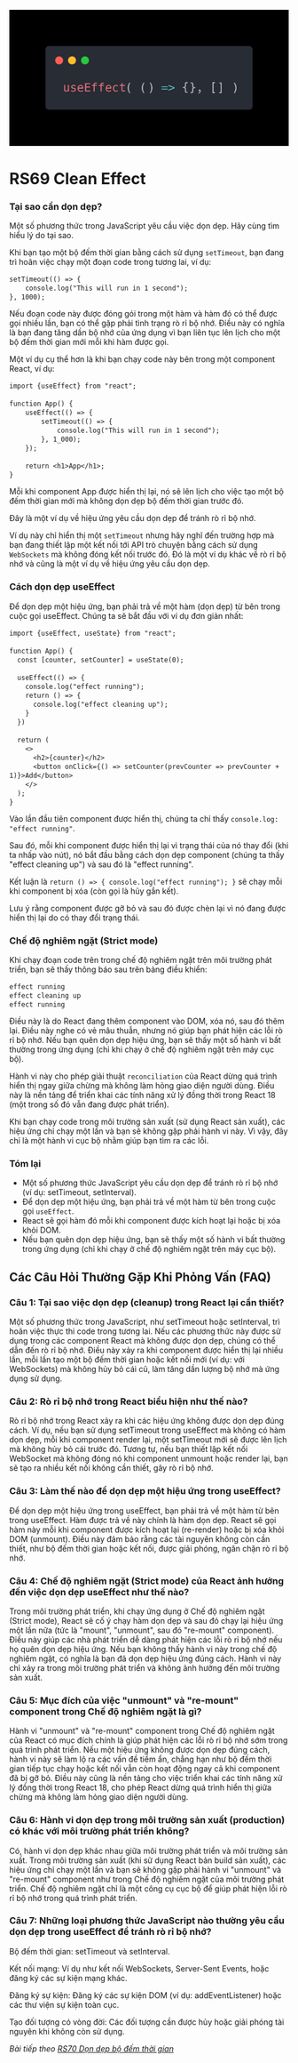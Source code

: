 ![Create-HTML-1](images/effect.webp) 

# RS69 Clean Effect

### Tại sao cần dọn dẹp?

Một số phương thức trong JavaScript yêu cầu việc dọn dẹp. Hãy cùng tìm hiểu lý do tại sao.

Khi bạn tạo một bộ đếm thời gian bằng cách sử dụng `setTimeout`, bạn đang trì hoãn việc chạy một đoạn code trong tương lai, ví dụ:

```
setTimeout(() => {
    console.log("This will run in 1 second");
}, 1000);
```

Nếu đoạn code này được đóng gói trong một hàm và hàm đó có thể được gọi nhiều lần, bạn có thể gặp phải tình trạng rò rỉ bộ nhớ. Điều này có nghĩa là bạn đang tăng dần bộ nhớ của ứng dụng vì bạn liên tục lên lịch cho một bộ đếm thời gian mới mỗi khi hàm được gọi.

Một ví dụ cụ thể hơn là khi bạn chạy code này bên trong một component React, ví dụ:

```
import {useEffect} from "react";

function App() {
    useEffect(() => {
        setTimeout(() => {
            console.log("This will run in 1 second");
        }, 1_000);
    });

    return <h1>App</h1>;
}
```

Mỗi khi component App được hiển thị lại, nó sẽ lên lịch cho việc tạo một bộ đếm thời gian mới mà không dọn dẹp bộ đếm thời gian trước đó.

Đây là một ví dụ về hiệu ứng yêu cầu dọn dẹp để tránh rò rỉ bộ nhớ.

Ví dụ này chỉ hiển thị một `setTimeout` nhưng hãy nghĩ đến trường hợp mà bạn đang thiết lập một kết nối tới API trò chuyện bằng cách sử dụng `WebSockets` mà không đóng kết nối trước đó. Đó là một ví dụ khác về rò rỉ bộ nhớ và cũng là một ví dụ về hiệu ứng yêu cầu dọn dẹp.

### Cách dọn dẹp useEffect

Để dọn dẹp một hiệu ứng, bạn phải trả về một hàm (dọn dẹp) từ bên trong cuộc gọi useEffect. Chúng ta sẽ bắt đầu với ví dụ đơn giản nhất:

```
import {useEffect, useState} from "react";

function App() {
  const [counter, setCounter] = useState(0);

  useEffect(() => {
    console.log("effect running");
    return () => {
      console.log("effect cleaning up");
    }
  })

  return (
    <>
      <h2>{counter}</h2>
      <button onClick={() => setCounter(prevCounter => prevCounter + 1)}>Add</button>
    </>
  );
}
```

Vào lần đầu tiên component được hiển thị, chúng ta chỉ thấy `console.log: "effect running"`.

Sau đó, mỗi khi component được hiển thị lại vì trạng thái của nó thay đổi (khi ta nhấp vào nút), nó bắt đầu bằng cách dọn dẹp component (chúng ta thấy "effect cleaning up") và sau đó là "effect running".

Kết luận là `return () => { console.log("effect running"); }` sẽ chạy mỗi khi component bị xóa (còn gọi là hủy gắn kết).

Lưu ý rằng component được gỡ bỏ và sau đó được chèn lại vì nó đang được hiển thị lại do có thay đổi trạng thái.

### Chế độ nghiêm ngặt (Strict mode)

Khi chạy đoạn code trên trong chế độ nghiêm ngặt trên môi trường phát triển, bạn sẽ thấy thông báo sau trên bảng điều khiển:

```
effect running
effect cleaning up
effect running
```

Điều này là do React đang thêm component vào DOM, xóa nó, sau đó thêm lại. Điều này nghe có vẻ mâu thuẫn, nhưng nó giúp bạn phát hiện các lỗi rò rỉ bộ nhớ. Nếu bạn quên dọn dẹp hiệu ứng, bạn sẽ thấy một số hành vi bất thường trong ứng dụng (chỉ khi chạy ở chế độ nghiêm ngặt trên máy cục bộ).

Hành vi này cho phép giải thuật `reconciliation` của React dừng quá trình hiển thị ngay giữa chừng mà không làm hỏng giao diện người dùng. Điều này là nền tảng để triển khai các tính năng xử lý đồng thời trong React 18 (một trong số đó vẫn đang được phát triển).

Khi bạn chạy code trong môi trường sản xuất (sử dụng React sản xuất), các hiệu ứng chỉ chạy một lần và bạn sẽ không gặp phải hành vi này. Vì vậy, đây chỉ là một hành vi cục bộ nhằm giúp bạn tìm ra các lỗi.

### Tóm lại

- Một số phương thức JavaScript yêu cầu dọn dẹp để tránh rò rỉ bộ nhớ (ví dụ: setTimeout, setInterval).
- Để dọn dẹp một hiệu ứng, bạn phải trả về một hàm từ bên trong cuộc gọi `useEffect`.
- React sẽ gọi hàm đó mỗi khi component được kích hoạt lại hoặc bị xóa khỏi DOM.
- Nếu bạn quên dọn dẹp hiệu ứng, bạn sẽ thấy một số hành vi bất thường trong ứng dụng (chỉ khi chạy ở chế độ nghiêm ngặt trên máy cục bộ).

## Các Câu Hỏi Thường Gặp Khi Phỏng Vấn (FAQ)

### Câu 1: Tại sao việc dọn dẹp (cleanup) trong React lại cần thiết?

Một số phương thức trong JavaScript, như setTimeout hoặc setInterval, trì hoãn việc thực thi code trong tương lai. Nếu các phương thức này được sử dụng trong các component React mà không được dọn dẹp, chúng có thể dẫn đến rò rỉ bộ nhớ. Điều này xảy ra khi component được hiển thị lại nhiều lần, mỗi lần tạo một bộ đếm thời gian hoặc kết nối mới (ví dụ: với WebSockets) mà không hủy bỏ cái cũ, làm tăng dần lượng bộ nhớ mà ứng dụng sử dụng.

### Câu 2: Rò rỉ bộ nhớ trong React biểu hiện như thế nào?

Rò rỉ bộ nhớ trong React xảy ra khi các hiệu ứng không được dọn dẹp đúng cách. Ví dụ, nếu bạn sử dụng setTimeout trong useEffect mà không có hàm dọn dẹp, mỗi khi component render lại, một setTimeout mới sẽ được lên lịch mà không hủy bỏ cái trước đó. Tương tự, nếu bạn thiết lập kết nối WebSocket mà không đóng nó khi component unmount hoặc render lại, bạn sẽ tạo ra nhiều kết nối không cần thiết, gây rò rỉ bộ nhớ.

### Câu 3: Làm thế nào để dọn dẹp một hiệu ứng trong useEffect?

Để dọn dẹp một hiệu ứng trong useEffect, bạn phải trả về một hàm từ bên trong useEffect. Hàm được trả về này chính là hàm dọn dẹp. React sẽ gọi hàm này mỗi khi component được kích hoạt lại (re-render) hoặc bị xóa khỏi DOM (unmount). Điều này đảm bảo rằng các tài nguyên không còn cần thiết, như bộ đếm thời gian hoặc kết nối, được giải phóng, ngăn chặn rò rỉ bộ nhớ.

### Câu 4: Chế độ nghiêm ngặt (Strict mode) của React ảnh hưởng đến việc dọn dẹp useEffect như thế nào?

Trong môi trường phát triển, khi chạy ứng dụng ở Chế độ nghiêm ngặt (Strict mode), React sẽ cố ý chạy hàm dọn dẹp và sau đó chạy lại hiệu ứng một lần nữa (tức là "mount", "unmount", sau đó "re-mount" component). Điều này giúp các nhà phát triển dễ dàng phát hiện các lỗi rò rỉ bộ nhớ nếu họ quên dọn dẹp hiệu ứng. Nếu bạn không thấy hành vi này trong chế độ nghiêm ngặt, có nghĩa là bạn đã dọn dẹp hiệu ứng đúng cách. Hành vi này chỉ xảy ra trong môi trường phát triển và không ảnh hưởng đến môi trường sản xuất.

### Câu 5: Mục đích của việc "unmount" và "re-mount" component trong Chế độ nghiêm ngặt là gì?

Hành vi "unmount" và "re-mount" component trong Chế độ nghiêm ngặt của React có mục đích chính là giúp phát hiện các lỗi rò rỉ bộ nhớ sớm trong quá trình phát triển. Nếu một hiệu ứng không được dọn dẹp đúng cách, hành vi này sẽ làm lộ ra các vấn đề tiềm ẩn, chẳng hạn như bộ đếm thời gian tiếp tục chạy hoặc kết nối vẫn còn hoạt động ngay cả khi component đã bị gỡ bỏ. Điều này cũng là nền tảng cho việc triển khai các tính năng xử lý đồng thời trong React 18, cho phép React dừng quá trình hiển thị giữa chừng mà không làm hỏng giao diện người dùng.

### Câu 6: Hành vi dọn dẹp trong môi trường sản xuất (production) có khác với môi trường phát triển không?

Có, hành vi dọn dẹp khác nhau giữa môi trường phát triển và môi trường sản xuất. Trong môi trường sản xuất (khi sử dụng React bản build sản xuất), các hiệu ứng chỉ chạy một lần và bạn sẽ không gặp phải hành vi "unmount" và "re-mount" component như trong Chế độ nghiêm ngặt của môi trường phát triển. Chế độ nghiêm ngặt chỉ là một công cụ cục bộ để giúp phát hiện lỗi rò rỉ bộ nhớ trong quá trình phát triển.

### Câu 7: Những loại phương thức JavaScript nào thường yêu cầu dọn dẹp trong useEffect để tránh rò rỉ bộ nhớ?

Bộ đếm thời gian: setTimeout và setInterval.

Kết nối mạng: Ví dụ như kết nối WebSockets, Server-Sent Events, hoặc đăng ký các sự kiện mạng khác.

Đăng ký sự kiện: Đăng ký các sự kiện DOM (ví dụ: addEventListener) hoặc các thư viện sự kiện toàn cục.

Tạo đối tượng có vòng đời: Các đối tượng cần được hủy hoặc giải phóng tài nguyên khi không còn sử dụng.

*Bài tiếp theo [RS70 Dọn dẹp bộ đếm thời gian](/lesson/session/session_070_effect_clean_time.md)*
